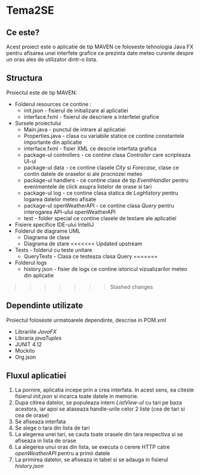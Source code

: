 # Tema2SE

## Ce este?

  Acest proiect este o aplicatie de tip MAVEN ce foloseste tehnologia Java FX pentru afisarea unei interfete grafice ce prezinta date meteo curente despre un oras ales de utilizator dintr-o lista.
  
## Structura

  Proiectul este de tip MAVEN:
  
  - Folderul resources ce contine :
    - init.json - fisierul de initializare al aplicatiei
    - interface.fxml - fisierul de descriere a interfetei grafice
  - Sursele proiectului
    - Main.java - punctul de intrare al aplicatiei
    - Properties.java - clasa cu variabile statice ce contine constantele importante din aplicatie
    - interface.fxml - fisier XML ce descrie interfata grafica
    - package-ul controllers - ce contine clasa *Controller* care scripteaza UI-ul
    - package-ul data - ce contine clasele *City* si *Forecase*, clase ce contin datele de oraselor si ale procnozei meteo
    - package-ul handlers - ce contine clase de tip *EventHandler<MouseEvent>* pentru evenimentele de click asupra listelor de orase si tari
    - package-ul log - ce contine clasa statica de *LogHistory* pentru logarea datelor meteo afisate
    - package-ul openWeatherAPI - ce contine clasa *Query* pentru interogarea API-ului openWeatherAPI
    - test - folder special ce contine clasele de testare ale aplicatiei
  - Fisiere specifice IDE-ului IntelliJ
  - Folderul de diagrame UML
    - Diagrama de clase
    - Diagrama de stare
<<<<<<< Updated upstream
  - Tests - folderul cu teste unitare
    - QueryTests - Clasa ce testeaza clasa Query
=======
  - Folderul logs
    - history.json - fisier de logs ce contine istoricul vizualizarilor meteo din aplicatie
>>>>>>> Stashed changes
  
 ## Dependinte utilizate
 
  Proiectul foloseste urmatoarele dependinte, descrise in POM.xml
  
  - Librariile *JavaFX*
  - Libraria *javaTuples*
  - JUNIT 4.12
  - Mockito
  - Org.json
  
## Fluxul aplicatiei

  1. La pornire, aplicatia incepe prin a crea interfata. In acest sens, ea citeste fisierul *init.json* si incarca toate datele in memorie.
  2. Dupa citirea datelor, se populeaza intern *ListView-ul* cu tari pe baza acestora, iar apoi se ataseaza handle-urile celor 2 liste (cea de tari si cea de orase)
  3. Se afiseaza interfata
  4. Se alege o tara din lista de tari
  5. La alegerea unei tari, se cauta toate orasele din tara respectiva si se afiseaza in lista de orase
  6. La alegerea unui oras din lista, se executa o cerere HTTP catre *openWeatherAPI* pentru a primii datele
  7. La primirea datelor, se afiseaza in tabel si se adauga in fisierul *history.json*
